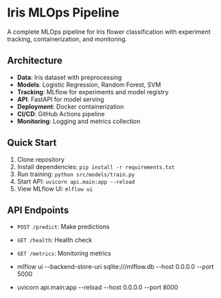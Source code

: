 # Iris MLOps Pipeline

A complete MLOps pipeline for Iris flower classification with experiment tracking, containerization, and monitoring.

## Architecture
- **Data**: Iris dataset with preprocessing
- **Models**: Logistic Regression, Random Forest, SVM
- **Tracking**: MLflow for experiments and model registry
- **API**: FastAPI for model serving
- **Deployment**: Docker containerization
- **CI/CD**: GitHub Actions pipeline
- **Monitoring**: Logging and metrics collection

## Quick Start
1. Clone repository
2. Install dependencies: `pip install -r requirements.txt`
3. Run training: `python src/models/train.py`
4. Start API: `uvicorn api.main:app --reload`
5. View MLflow UI: `mlflow ui`

## API Endpoints
- `POST /predict`: Make predictions
- `GET /health`: Health check
- `GET /metrics`: Monitoring metrics

- mlflow ui --backend-store-uri sqlite:///mlflow.db --host 0.0.0.0 --port 5000
- uvicorn api.main:app --reload --host 0.0.0.0 --port 8000
